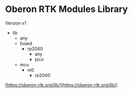 # Oberon RTK Modules Library

Version v1

+ lib
  + any
  + board
    + rp2040
      + any
      + pico
  + mcu
    + m0
      + rp2040

[https://oberon-rtk.org/lib/](https://oberon-rtk.org/lib/)
